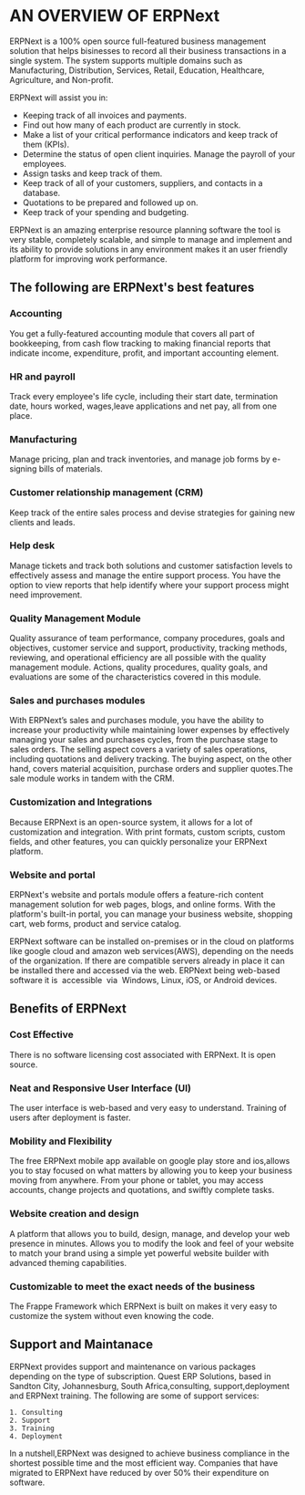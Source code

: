 # AN OVERVIEW OF ERPNext
ERPNext is a 100% open source full-featured business management solution that helps bisinesses to record all their business transactions in a single system.
The system supports multiple domains such as Manufacturing, Distribution, Services, Retail, Education, Healthcare, Agriculture, and Non-profit.

ERPNext will assist you in:
 
  * Keeping track of all invoices and payments.
  * Find out how many of each product are currently in stock.
  * Make a list of your critical performance indicators and keep track of them (KPIs). 
  * Determine the status of open client inquiries. Manage the payroll of your employees. 
  * Assign tasks and keep track of them. 
  * Keep track of all of your customers, suppliers, and contacts in a database. 
  * Quotations to be prepared and followed up on.
  * Keep track of your spending and budgeting.

ERPNext is an amazing enterprise resource planning software the tool is very stable, completely scalable, and simple to manage and implement and its ability to provide solutions in any environment makes it an user friendly platform for improving work performance.

## The following are ERPNext's best features

### Accounting 

You get a fully-featured accounting module that covers all part of bookkeeping, from cash flow tracking to making financial reports that indicate income, expenditure, profit, and important accounting element.

### HR and payroll

Track every employee's life cycle, including their start date, termination date, hours worked, wages,leave applications and net pay, all from one place.

### Manufacturing

Manage pricing, plan and track inventories, and manage job forms by e-signing bills of materials.

### Customer relationship management (CRM)

Keep track of the entire sales process and devise strategies for gaining new clients and leads.

### Help desk

Manage tickets and track both solutions and customer satisfaction levels to effectively assess and manage the entire support process. You have the option to view reports that help identify where your support process might need improvement.

### Quality Management Module 

Quality assurance of team performance, company procedures, goals and objectives, customer service and support, productivity, tracking methods, reviewing, and operational efficiency are all possible with the quality management module. Actions, quality procedures, quality goals, and evaluations are some of the characteristics covered in this module.

### Sales and purchases modules

With ERPNext’s sales and purchases module, you have the ability to increase your productivity while maintaining lower expenses by effectively managing your sales and purchases cycles, from the purchase stage to sales orders. The selling aspect covers a variety of sales operations, including quotations and delivery tracking. The buying aspect, on the other hand, covers material acquisition, purchase orders and supplier quotes.The sale module works in tandem with the CRM.

### Customization and Integrations

Because ERPNext is an open-source system, it allows for a lot of customization and integration. With print formats, custom scripts, custom fields, and other features, you can quickly personalize your ERPNext platform.

###   Website and portal

ERPNext's website and portals module offers a feature-rich content management solution for web pages, blogs, and online forms. With the platform's built-in portal, you can manage your business website, shopping cart, web forms, product and service catalog.

ERPNext software can be installed on-premises or in the cloud on platforms like google cloud and amazon web services(AWS), depending on the needs of the organization. If there are compatible servers already in place it can be installed there and accessed via the web. ERPNext being web-based software it is  accessible  via  Windows, Linux, iOS, or Android devices.

## Benefits of ERPNext 

### Cost Effective 

There is no software licensing cost associated with ERPNext. It is open source.

### Neat and Responsive User Interface (UI)

The user interface is web-based and very easy to understand. Training of users after deployment is faster.

### Mobility and Flexibility

The free ERPNext mobile app available on google play store and ios,allows you to stay focused on what matters by allowing you to keep your business moving from anywhere. From your phone or tablet, you may access accounts, change projects and quotations, and swiftly complete tasks.

### Website creation and design

A platform that allows you to build, design, manage, and develop your web presence in minutes. Allows you to modify the look and feel of your website to match your brand using a simple yet powerful website builder with advanced theming capabilities.

### Customizable to meet the exact needs of the business

The Frappe Framework which ERPNext is built on makes it very easy to customize the system without even knowing the code.

## Support and Maintanace 
ERPNext provides support and maintenance on various packages depending on the type of subscription. Quest ERP Solutions, based in Sandton City, Johannesburg, South Africa,consulting, support,deployment and ERPNext training. The following are some of support services:

    1. Consulting 
    2. Support
    3. Training  
    4. Deployment 
  


In a nutshell,ERPNext was designed to achieve business compliance in the shortest possible time and the most efficient way. 
Companies that have migrated to ERPNext have reduced by over 50% their expenditure on software.

